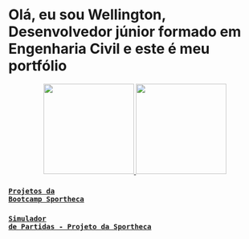 # Olá, eu sou Wellington, Desenvolvedor júnior formado em Engenharia Civil e este é meu portfólio

<div align="center">
  <a href="https://github.com/wellingtonhiago">
  <img height="180em" src="https://github-readme-stats.vercel.app/api?username=wellingtonhiago&show_icons=true&theme=dracula&include_all_commits=true&count_private=true"/>
  <img height="180em" src="https://github-readme-stats.vercel.app/api/top-langs/?username=wellingtonhiago&layout=compact&langs_count=7&theme=dracula"/>
</div>
  
### <code>[Projetos da Bootcamp Sportheca](https://github.com/wellingtonhiago/Sportheca-Bootcamp)</code>
### <code>[Simulador de Partidas - Projeto da Sportheca](https://github.com/wellingtonhiago/Sportheca-Simulador-Partidas)</code>
